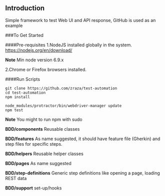 ## Introduction

Simple framework to test Web UI and API response, GitHub is used as an example


###To Get Started

####Pre-requisites
1.NodeJS installed globally in the system.
https://nodejs.org/en/download/

**Note** Min node version 6.9.x

2.Chrome or Firefox browsers installed.

####Run Scripts

```
git clone https://github.com/zraza/test-automation
cd test-automation
npm install 

node_modules/protractor/bin/webdriver-manager update
npm test

```
**Note** You might to run npm with sudo

**BDD/components**
Reusable classes

**BDD/features**
As name suggested, it should have feature file (Gherkin) and step files for specific steps.

**BDD/helpers**
Reusable helper classes

**BDD/pages**
As name suggested

**BDD/step-definitions**
Generic step definitions like opening a page, loading REST data

**BDD/support**
set-up/hooks
